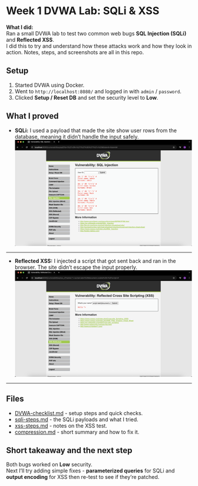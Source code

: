 # Week 1 DVWA Lab: SQLi & XSS

**What I did:**  
Ran a small DVWA lab to test two common web bugs **SQL Injection (SQLi)** and **Reflected XSS**.  
I did this to try and understand how these attacks work and how they look in action. Notes, steps, and screenshots are all in this repo.

## Setup
1. Started DVWA using Docker.  
2. Went to `http://localhost:8080/` and logged in with `admin` / `password`.  
3. Clicked **Setup / Reset DB** and set the security level to **Low**.

## What I proved
- **SQLi:** I used a payload that made the site show user rows from the database, meaning it didn’t handle the input safely.  
  ![SQLi screenshot](sqli-screenshot.png)

---

- **Reflected XSS:** I injected a script that got sent back and ran in the browser. The site didn’t escape the input properly.  
  ![XSS screenshot](xss-screenshot.png)

---

## Files 
- [DVWA-checklist.md](DVWA-checklist.md) - setup steps and quick checks.  
- [sqli-steps.md](sqli-steps.md) - the SQLi payloads and what I tried.  
- [xss-steps.md](xss-steps.md) - notes on the XSS test.  
- [compression.md](compression.md) - short summary and how to fix it.  

## Short takeaway and the next step
Both bugs worked on **Low** security.  
Next I’ll try adding simple fixes - **parameterized queries** for SQLi and **output encoding** for XSS then re-test to see if they’re patched.
